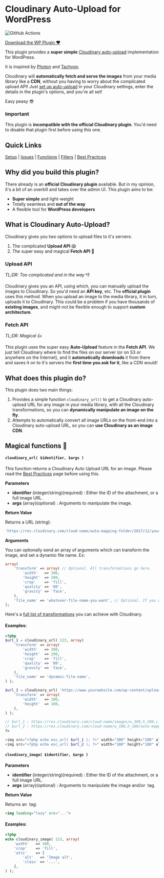 # Cloudinary Auto-Upload for WordPress

![GitHub Actions](https://github.com/junaidbhura/auto-cloudinary/workflows/Coding%20Standards%20and%20Tests/badge.svg)

[Download the WP Plugin ♥](https://wordpress.org/plugins/auto-cloudinary/)

This plugin provides a **super simple** [Cloudinary auto-upload](https://cloudinary.com/documentation/fetch_remote_images#auto_upload_remote_resources) implementation for WordPress.

It is inspired by [Photon](https://developer.wordpress.com/docs/photon/) and [Tachyon](https://github.com/humanmade/tachyon-plugin).

Cloudinary will **automatically fetch and serve the images** from your media library like a **CDN**, without you having to worry about the complicated upload API! Just [set up auto-upload](https://github.com/junaidbhura/auto-cloudinary/wiki/Setup) in your Cloudinary settings, enter the details in the plugin's options, and you're all set!

Easy peasy 😎

### Important

This plugin is **incompatible with the official Cloudinary plugin**. You'd need to disable that plugin first before using this one.

## Quick Links

[Setup](https://github.com/junaidbhura/auto-cloudinary/wiki/Setup) | [Issues](https://github.com/junaidbhura/auto-cloudinary/issues) | [Functions](https://github.com/junaidbhura/auto-cloudinary/wiki/Functions) | [Filters](https://github.com/junaidbhura/auto-cloudinary/wiki/Filters) | [Best Practices](https://github.com/junaidbhura/auto-cloudinary/wiki/Best-Practices)

## Why did you build this plugin?

There already is an **official Cloudinary plugin** available. But in my opinion, it's a bit of an overkill and takes over the admin UI. This plugin aims to be:

* **Super simple** and light-weight
* Totally seamless and **out of the way**
* A flexible tool for **WordPress developers**

## What is Cloudinary Auto-Upload?

Cloudinary gives you two options to upload files to it's servers:

1. The complicated **Upload API** 😱
2. The super easy and magical **Fetch API** 🎩

### Upload API

_TL;DR: Too complicated and in the way_ 👎

Cloudinary gives you an API, using which, you can manually upload the images to Cloudinary. So you'd need an **API key**, etc. The **official plugin** uses this method. When you upload an image to the media library, it in turn, uploads it to Cloudinary. This could be a problem if you have thousands of **existing images**, and might not be flexible enough to support **custom architecture**.

### Fetch API

_TL;DR: Magical_ 👍

This plugin uses the super easy **Auto-Upload** feature in the **Fetch API**. We just tell Cloudinary where to find the files on our server (or on S3 or anywhere on the Internet), and it **automatically downloads** it from there and saves it on to it's servers the **first time you ask for it**, like a CDN would!

## What does this plugin do?

This plugin does two main things:

1. Provides a simple function `cloudinary_url()` to get a Cloudinary auto-upload URL for any image in your media library, with all the Cloudinary transformations, so you can **dynamically manipulate an image on the fly**.
1. Attempts to automatically convert all image URLs on the front-end into a Cloudinary auto-upload URL, so you can **use Cloudinary as an image CDN**.

## Magical functions 🎩

#### `cloudinary_url( $identifier, $args )`

This function returns a Cloudinary Auto Upload URL for an image. Please read the [Best Practices](https://github.com/junaidbhura/auto-cloudinary/wiki/Best-Practices) page before using this.

**Parameters**

* **identifier** (integer/string)(required) : Either the ID of the attachment, or a full image URL.
* **args** (array)(optional) : Arguments to manipulate the image.

**Return Value**

Returns a URL (string):

```php
'https://res.cloudinary.com/cloud-name/auto-mapping-folder/2017/12/your-image.jpg'
```

**Arguments**

You can optionally send an array of arguments which can transform the image, and set a dynamic file name. Ex:

```php
array(
	'transform' => array( // Optional. All transformations go here.
		'width'   => 300,
		'height'  => 200,
		'crop'    => 'fill',
		'quality' => '80',
		'gravity' => 'face',
	),
	'file_name' => 'whatever-file-name-you-want', // Optional. If you want to use a dynamic file name for SEO. Don't use the file extension!
);
```

Here's a [full list of transformations](https://cloudinary.com/documentation/image_transformations) you can achieve with Cloudinary.

#### Examples:

```php
<?php
$url_1 = cloudinary_url( 123, array(
	'transform' => array(
		'width'   => 300,
		'height'  => 200,
		'crop'    => 'fill',
		'quality' => '80',
		'gravity' => 'face',
	),
	'file_name' => 'dynamic-file-name',
) );

$url_2 = cloudinary_url( 'https://www.yourwebsite.com/wp-content/uploads/2017/12/my-image.jpg', array(
	'transform' => array(
		'width'   => 100,
		'height'  => 100,
	),
) );

// $url_1 : https://res.cloudinary.com/cloud-name/images/w_300,h_200,c_fill,q_80,g_face/auto-mapping-folder/2017/12/my-image/dynamic-file-name.jpg
// $url_2 : https://res.cloudinary.com/cloud-name/w_100,h_100/auto-mapping-folder/2017/12/my-image.jpg
?>

<img src="<?php echo esc_url( $url_1 ); ?>" width="300" height="200" alt="">
<img src="<?php echo esc_url( $url_2 ); ?>" width="100" height="100" alt="">
```

#### `cloudinary_image( $identifier, $args )`

**Parameters**

* **identifier** (integer/string)(required) : Either the ID of the attachment, or a full image URL.
* **args** (array)(optional) : Arguments to manipulate the image and/or <img> tag.

**Return Value**

Returns an <img> tag:

```html
<img loading="lazy" src="...">
```

#### Examples:

```php
<?php
echo cloudinary_image( 123, array(
	'width'   => 300,
	'crop'    => 'fill',
	'atts'    => [
		'alt'   => 'Image alt',
		'class' => '...',
 	],
) );
```